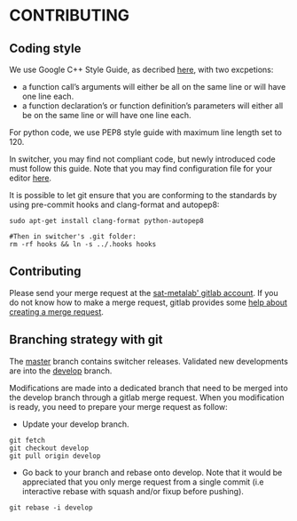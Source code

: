CONTRIBUTING
======

Coding style
------------

We use Google C++ Style Guide, as decribed [here](https://google.github.io/styleguide/cppguide.html), with two excpetions:
* a function call’s arguments will either be all on the same line or will have one line each. 
* a function declaration’s or function definition’s parameters will either all be on the same line or will have one line each.

For python code, we use PEP8 style guide with maximum line length set to 120.

In switcher, you may find not compliant code, but newly introduced code must follow this guide. Note that you may find configuration file for your editor [here](https://github.com/google/styleguide).

It is possible to let git ensure that you are conforming to the standards by using pre-commit hooks and clang-format and autopep8:
```
sudo apt-get install clang-format python-autopep8

#Then in switcher's .git folder:
rm -rf hooks && ln -s ../.hooks hooks
```


Contributing
------------

Please send your merge request at the [sat-metalab' gitlab account](https://gitlab.com/sat-metalab/switcher). If you do not know how to make a merge request, gitlab provides some [help about creating a merge request](https://docs.gitlab.com/ee/gitlab-basics/add-merge-request.html).

Branching strategy with git
---------------------------

The [master](https://gitlab.com/sat-metalab/switcher/tree/master) branch contains switcher releases. Validated new developments are into the [develop](https://gitlab.com/sat-metalab/switcher/tree/develop) branch.

Modifications are made into a dedicated branch that need to be merged into the develop branch through a gitlab merge request. When you modification is ready, you need to prepare your merge request as follow:
* Update your develop branch. 
```
git fetch
git checkout develop
git pull origin develop
```
* Go back to your branch and rebase onto develop. Note that it would be appreciated that you only merge request from a single commit (i.e interactive rebase with squash and/or fixup before pushing).
```
git rebase -i develop
```
